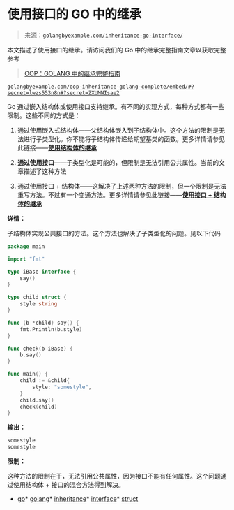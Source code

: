 <!--yml

类别：未分类

日期：2024-10-13 06:00:38

-->

# 使用接口的 GO 中的继承

> 来源：[`golangbyexample.com/inheritance-go-interface/`](https://golangbyexample.com/inheritance-go-interface/)

本文描述了使用接口的继承。请访问我们的 Go 中的继承完整指南文章以获取完整参考

> [OOP：GOLANG 中的继承完整指南](https://golangbyexample.com/oop-inheritance-golang-complete/)

[`golangbyexample.com/oop-inheritance-golang-complete/embed/#?secret=lwzs553n8n#?secret=ZXUMNIsae2`](https://golangbyexample.com/oop-inheritance-golang-complete/embed/#?secret=lwzs553n8n#?secret=ZXUMNIsae2)

Go 通过嵌入结构体或使用接口支持继承。有不同的实现方式，每种方式都有一些限制。这些不同的方式是：

1.  通过使用嵌入式结构体——父结构体嵌入到子结构体中。这个方法的限制是无法进行子类型化。你不能将子结构体传递给期望基类的函数。更多详情请参见此链接——**[使用结构体的继承](https://golangbyexample.com/inheritance-go-struct/)**

1.  **通过使用接口**——子类型化是可能的，但限制是无法引用公共属性。当前的文章描述了这种方法

1.  通过使用接口 + 结构体——这解决了上述两种方法的限制，但一个限制是无法重写方法。不过有一个变通方法。更多详情请参见此链接——**[使用接口 + 结构体的继承](https://golangbyexample.com/inheritance-go-interface-struct/)**

**详情：**

子结构体实现公共接口的方法。这个方法也解决了子类型化的问题。见以下代码

```go
package main

import "fmt"

type iBase interface {
	say()
}

type child struct {
	style string
}

func (b *child) say() {
	fmt.Println(b.style)
}

func check(b iBase) {
	b.say()
}

func main() {
	child := &child{
		style: "somestyle",
	}
	child.say()
	check(child)
} 
```

**输出：**

```go
somestyle
somestyle
```

**限制：**

这种方法的限制在于，无法引用公共属性，因为接口不能有任何属性。这个问题通过使用结构体 + 接口的混合方法得到解决。

+   [go](https://golangbyexample.com/tag/go/)*   [golang](https://golangbyexample.com/tag/golang/)*   [inheritance](https://golangbyexample.com/tag/inheritance/)*   [interface](https://golangbyexample.com/tag/interface/)*   [struct](https://golangbyexample.com/tag/struct/)
